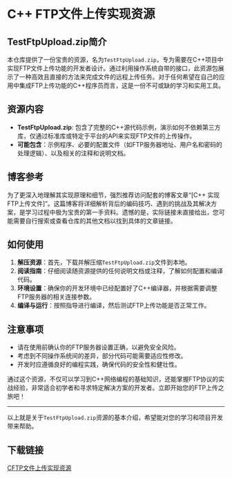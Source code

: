 # C++ FTP文件上传实现资源

## TestFtpUpload.zip简介

本仓库提供了一份宝贵的资源，名为`TestFtpUpload.zip`，专为需要在C++项目中实现FTP文件上传功能的开发者设计。通过利用操作系统自带的接口，此资源包展示了一种高效且直接的方法来完成文件的远程上传任务。对于任何希望在自己的应用中集成FTP上传功能的C++程序员而言，这是一份不可或缺的学习和实用工具。

## 资源内容

- **TestFtpUpload.zip**: 包含了完整的C++源代码示例，演示如何不依赖第三方库，仅通过标准库或特定于平台的API来实现FTP文件的上传操作。
- **可能包含**：示例程序、必要的配置文件（如FTP服务器地址、用户名和密码的处理逻辑）、以及相关的注释和说明文档。

## 博客参考

为了更深入地理解其实现原理和细节，强烈推荐访问配套的博客文章“[C++ 实现FTP上传文件]”。这篇博客将详细解析背后的编码技巧、遇到的挑战及其解决方案，是学习过程中极为宝贵的第一手资料。遗憾的是，实际链接未直接给出，您可能需要自行搜索或查看仓库的其他文档以找到具体的文章链接。

## 如何使用

1. **解压资源**：首先，下载并解压缩`TestFtpUpload.zip`文件到本地。
2. **阅读指南**：仔细阅读随资源提供的任何说明文档或注释，了解如何配置和编译代码。
3. **环境设置**：确保你的开发环境中已经配置好了C++编译器，并根据需要调整FTP服务器的相关连接参数。
4. **编译与运行**：按照指导进行编译，然后测试FTP上传功能是否正常工作。

## 注意事项

- 请在使用前确认你的FTP服务器设置正确，以避免安全风险。
- 考虑到不同操作系统间的差异，部分代码可能需要适应性修改。
- 开发时应遵循良好的编程实践，确保代码的安全性和健壮性。

通过这个资源，不仅可以学习到C++网络编程的基础知识，还能掌握FTP协议的实战经验，非常适合初学者和寻求特定解决方案的开发者。立即开始您的FTP上传之旅吧！

---

以上就是关于`TestFtpUpload.zip`资源的基本介绍，希望能对您的学习和项目开发带来帮助。

## 下载链接

[CFTP文件上传实现资源](https://pan.quark.cn/s/d664d8629420)